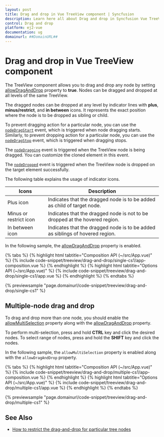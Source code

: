 ```yaml
---
layout: post
title: Drag and drop in Vue TreeView component | Syncfusion
description: Learn here all about Drag and drop in Syncfusion Vue TreeView component of Syncfusion Essential JS 2 and more.
control: Drag and drop 
platform: ej2-vue
documentation: ug
domainurl: ##DomainURL##
---
```


# Drag and drop in Vue TreeView component

The TreeView component allows you to drag and drop any node by setting [allowDragAndDrop](https://ej2.syncfusion.com/vue/documentation/api/treeview/#allowdraganddrop) property to **true**. Nodes can be dragged and dropped at all levels of the same TreeView.

The dragged nodes can be dropped at any level by indicator lines with **plus**, **minus/restrict**, and **in between** icons. It represents the exact position where the node is to be dropped as sibling or child.

To prevent dragging action for a particular node, you can use the [`nodeDragStart`](https://ej2.syncfusion.com/vue/documentation/api/treeview/#nodedragstart) event, which is triggered when node dragging starts. Similarly, to prevent dropping action for a particular node, you can use the [`nodeDragStop`](https://ej2.syncfusion.com/vue/documentation/api/treeview/#nodedragstop) event, which is triggered when dragging stops.

The [`nodeDragging`](https://ej2.syncfusion.com/vue/documentation/api/treeview/#nodedragging) event is triggered when the TreeView node is being dragged. You can customize the cloned element in this event.

The [`nodeDropped`](https://ej2.syncfusion.com/vue/documentation/api/treeview/#nodedropped) event is triggered when the TreeView node is dropped on the target element successfully.

The following table explains the usage of indicator icons.

| Icons | Description |
|------|-------------|
| Plus icon | Indicates that the dragged node is to be added as child of target node. |
| Minus or restrict icon |Indicates that the dragged node is not to be dropped at the hovered region. |
| In between icon | Indicates that the dragged node is to be added as siblings of hovered region. |

In the following sample, the [allowDragAndDrop](https://ej2.syncfusion.com/vue/documentation/api/treeview/#allowdraganddrop) property is enabled.

{% tabs %}
{% highlight html tabtitle="Composition API (~/src/App.vue)" %}
{% include code-snippet/treeview/drag-and-drop/single-cs1/app-composition.vue %}
{% endhighlight %}
{% highlight html tabtitle="Options API (~/src/App.vue)" %}
{% include code-snippet/treeview/drag-and-drop/single-cs1/app.vue %}
{% endhighlight %}
{% endtabs %}
        
{% previewsample "page.domainurl/code-snippet/treeview/drag-and-drop/single-cs1" %}

## Multiple-node drag and drop

To drag and drop more than one node, you should enable the [allowMultiSelection](https://ej2.syncfusion.com/vue/documentation/api/treeview/#allowmultiselection) property along with the [allowDragAndDrop](https://ej2.syncfusion.com/vue/documentation/api/treeview/#allowdraganddrop) property.

To perform multi-selection, press and hold **CTRL** key and click the desired nodes. To select range of nodes, press and hold the **SHIFT** key and click the nodes.

In the following sample, the `allowMultiSelection` property is enabled along with the `allowDragAndDrop` property.

{% tabs %}
{% highlight html tabtitle="Composition API (~/src/App.vue)" %}
{% include code-snippet/treeview/drag-and-drop/multiple-cs1/app-composition.vue %}
{% endhighlight %}
{% highlight html tabtitle="Options API (~/src/App.vue)" %}
{% include code-snippet/treeview/drag-and-drop/multiple-cs1/app.vue %}
{% endhighlight %}
{% endtabs %}
        
{% previewsample "page.domainurl/code-snippet/treeview/drag-and-drop/multiple-cs1" %}

## See Also

* [How to restrict the drag-and-drop for particular tree nodes](./how-to/restrict-the-drag-and-drop-for-particular-tree-nodes)